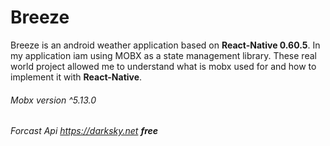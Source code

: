 # Breeze
Breeze is an android weather application based on **React-Native 0.60.5**. In my application iam using MOBX as a
state management library. These real world project allowed me to understand what is mobx used for
and how to implement it with **React-Native**.


###### Mobx version ^5.13.0
###### Forcast Api https://darksky.net **free**
